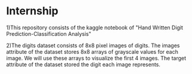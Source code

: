 # Internship
1)This repository consists of the kaggle notebook of "Hand Written Digit Prediction-Classification Analysis"

2)The digits dataset consists of 8x8 pixel images of digits. 
The images attribute of the dataset stores 8x8 arrays of grayscale values for each image. 
We will use these arrays to visualize the first 4 images.
The target attribute of the dataset stored the digit each image represents.
